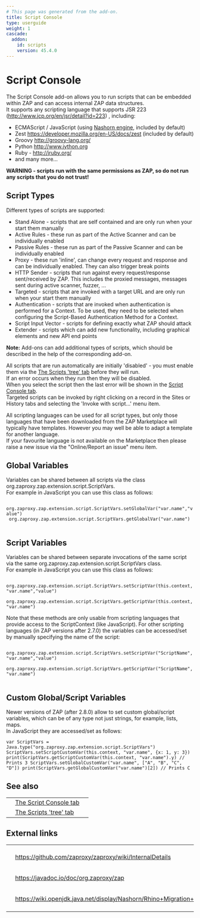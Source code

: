 ```yaml
---
# This page was generated from the add-on.
title: Script Console
type: userguide
weight: 1
cascade:
  addon:
    id: scripts
    version: 45.4.0
---
```


# Script Console

The Script Console add-on allows you to run scripts that can be embedded within ZAP and can access internal ZAP data structures.  
It supports any scripting language that supports JSR 223 (http://www.jcp.org/en/jsr/detail?id=223) , including:

* ECMAScript / JavaScript (using [Nashorn engine](https://docs.oracle.com/javase/8/docs/technotes/guides/scripting/nashorn/), included by default)
* Zest <https://developer.mozilla.org/en-US/docs/zest> (included by default)
* Groovy <http://groovy-lang.org/>
* Python <http://www.jython.org>
* Ruby - <http://jruby.org/>
* and many more...

**WARNING - scripts run with the same permissions as ZAP, so do not run any scripts that you do not trust!**

## Script Types

Different types of scripts are supported:

* Stand Alone - scripts that are self contained and are only run when your start them manually
* Active Rules - these run as part of the Active Scanner and can be individually enabled
* Passive Rules - these run as part of the Passive Scanner and can be individually enabled
* Proxy - these run 'inline', can change every request and response and can be individually enabled. They can also trigger break points
* HTTP Sender - scripts that run against every request/response sent/received by ZAP. This includes the proxied messages, messages sent during active scanner, fuzzer, ...
* Targeted - scripts that are invoked with a target URL and are only run when your start them manually
* Authentication - scripts that are invoked when authentication is performed for a Context. To be used, they need to be selected when configuring the Script-Based Authentication Method for a Context.
* Script Input Vector - scripts for defining exactly what ZAP should attack
* Extender - scripts which can add new functionality, including graphical elements and new API end points

**Note:** Add-ons can add additional types of scripts, which should be described in the help of the corresponding add-on.

All scripts that are run automatically are initially 'disabled' - you must enable them via the [The Scripts 'tree' tab](/docs/desktop/addons/script-console/tree/)
before they will run.  
If an error occurs when they run then they will be disabled.  
When you select the script then the last error will be shown in the [Script Console tab](/docs/desktop/addons/script-console/console/).  
Targeted scripts can be invoked by right clicking on a record in the Sites or History tabs and selecting the 'Invoke with script...' menu item.

All scripting languages can be used for all script types, but only those languages that have been downloaded from the ZAP Marketplace
will typically have templates. However you may well be able to adapt a template for another language.  
If your favourite language is not available on the Marketplace then please raise a new issue via the "Online/Report an issue" menu item.  

## Global Variables

Variables can be shared between all scripts via the class org.zaproxy.zap.extension.script.ScriptVars.  
For example in JavaScript you can use this class as follows:  

`
org.zaproxy.zap.extension.script.ScriptVars.setGlobalVar("var.name","value")`  
`
org.zaproxy.zap.extension.script.ScriptVars.getGlobalVar("var.name")`  
`
`

## Script Variables

Variables can be shared between separate invocations of the same script via the same org.zaproxy.zap.extension.script.ScriptVars class.  
For example in JavaScript you can use this class as follows:  

`
org.zaproxy.zap.extension.script.ScriptVars.setScriptVar(this.context, "var.name","value")`  
`
org.zaproxy.zap.extension.script.ScriptVars.getScriptVar(this.context, "var.name")`  
`
`   
Note that these methods are only usable from scripting languages that provide access to the ScriptContext (like JavaScript). For other scripting languages (in ZAP versions after 2.7.0) the variables can be accessed/set by manually specifying the name of the script:  

`
org.zaproxy.zap.extension.script.ScriptVars.setScriptVar("ScriptName", "var.name","value")`  
`
org.zaproxy.zap.extension.script.ScriptVars.getScriptVar("ScriptName", "var.name")`  
`
`

## Custom Global/Script Variables

Newer versions of ZAP (after 2.8.0) allow to set custom global/script variables, which can be of any type not just strings, for example, lists, maps.  
In JavaScript they are accessed/set as follows:  

`
var ScriptVars = Java.type("org.zaproxy.zap.extension.script.ScriptVars")
ScriptVars.setScriptCustomVar(this.context, "var.name", {x: 1, y: 3})
print(ScriptVars.getScriptCustomVar(this.context, "var.name").y) // Prints 3
ScriptVars.setGlobalCustomVar("var.name", ["A", "B", "C", "D"])
print(ScriptVars.getGlobalCustomVar("var.name")[2]) // Prints C
`

## See also

|   |                                                                        |   |
|---|------------------------------------------------------------------------|---|
|   | [The Script Console tab](/docs/desktop/addons/script-console/console/) |   |
|   | [The Scripts 'tree' tab](/docs/desktop/addons/script-console/tree/)    |   |

## External links

|   |                                                                       |                       |
|---|-----------------------------------------------------------------------|-----------------------|
|   | <https://github.com/zaproxy/zaproxy/wiki/InternalDetails>             | ZAP internal objects  |
|   | <https://javadoc.io/doc/org.zaproxy/zap>                              | ZAP javadocs          |
|   | <https://wiki.openjdk.java.net/display/Nashorn/Rhino+Migration+Guide> | Rhino Migration Guide |
